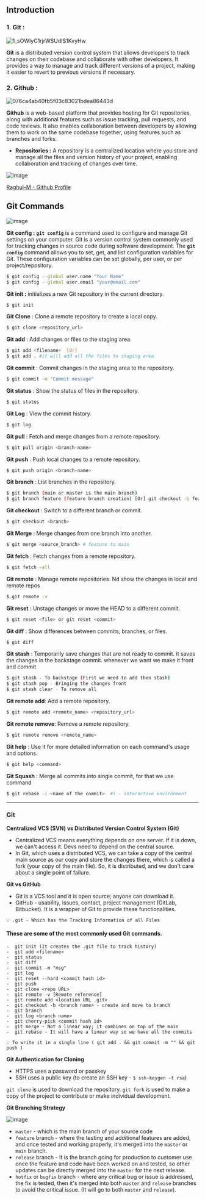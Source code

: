 ## Introduction

### **1. Git :**

  ![1_sOWIyC1rjrWSUdIS1KvyHw](https://github.com/user-attachments/assets/2803b762-d7f0-4800-888b-a68c81cf5795)

**Git** is a distributed version control system that allows developers to track changes on their codebase and collaborate with other developers. It provides a way to manage and track different versions of a project, making it easier to revert to previous versions if necessary. 

### **2. Github :**

![076ca4ab40fb5f03c83021bdea86443d](https://github.com/user-attachments/assets/60d36268-4af0-43ad-a206-d739df83e1b0)


**Github** is a web-based platform that provides hosting for Git repositories, along with additional features such as issue tracking, pull requests, and code reviews. It also enables collaboration between developers by allowing them to work on the same codebase together, using features such as branches and forks. 

- **Repositories :** A repository is a centralized location where you store and manage all the files and version history of your project, enabling collaboration and tracking of changes over time.


![image](https://github.com/user-attachments/assets/f5878655-ac0d-4b9d-8f3b-d0d450e22a48)

[Raghul-M - Github Profile](https://github.com/Raghul-M)

## Git Commands


![image](https://github.com/user-attachments/assets/6a7d64a3-1014-4df0-a884-da7bf8422146)



 **Git config :** **`git config`** is a command used to configure and manage Git settings on your computer. Git is a version control system commonly used for tracking changes in source code during software development. The **`git config`** command allows you to set, get, and list configuration variables for Git. These configuration variables can be set globally, per user, or per project/repository.

```bash
$ git config --global user.name "Your Name"
$ git config --global user.email "your@email.com"
```

 **Git init :** initializes a new Git repository in the current directory.

```bash
$ git init
```

**Git Clone** : Clone a remote repository to create a local copy.

```bash
$ git clone <repository_url>
```

**Git add** : Add changes or files to the staging area.

```bash
$ git add <filename>  [Or]
$ git add . #it will add all the files to staging area
```

**Git commit** : Commit changes in the staging area to the repository.

```bash
$ git commit -m "Commit message"
```

**Git status** : Show the status of files in the repository.

```bash
$ git status
```

**Git Log** : View the commit history.

```bash
$ git log
```

**Git pull** : Fetch and merge changes from a remote repository.

```bash
$ git pull origin <branch-name>
```

**Git push** : Push local changes to a remote repository.

```bash
$ git push origin <branch-name>
```

**Git branch** : List branches in the repository.

```bash
$ git branch (main or master is the main branch)
$ git branch feature (feature branch creation) [Or] git checkout -b feature
```

**Git checkout** : Switch to a different branch or commit.

```bash
$ git checkout <branch>
```

**Git Merge** : Merge changes from one branch into another.

```bash
$ git merge <source_branch> # feature to main
```

**Git fetch** : Fetch changes from a remote repository.

```bash
$ git fetch -all 
```

**Git remote** : Manage remote repositories. Nd show the changes in local and remote repos

```bash
$ git remote -v
```

**Git reset** : Unstage changes or move the HEAD to a different commit.

```bash
$ git reset <file> or git reset <commit>
```

**Git diff** : Show differences between commits, branches, or files.

```bash
$ git diff
```

**Git stash** : Temporarily save changes that are not ready to commit. it saves the changes in the backstage commit. whenever we want we make it front and commit

```bash
$ git stash - To backstage (First we need to add then stash)
$ git stash pop - Bringing the changes front 
$ git stash clear - To remove all
```

**Git remote add**: Add a remote repository.

```bash
$ git remote add <remote_name> <repository_url>
```

**Git remote remove**: Remove a remote repository.

```bash
$ git remote remove <remote_name>
```

**Git help** : Use it for more detailed information on each command's usage and options.

```bash
$ git help <command> 
```

**Git Squash** : Merge all commits into single commit, for that we use command 

```bash
$ git rebase -i <name of the commit>  #i - interactive environment
```



---

### **Git**

**Centralized VCS (SVN) vs Distributed Version Control System (Git)**

- Centralized VCS means everything depends on one server. If it is down, we can't access it. Devs need to depend on the central source.
- In Git, which uses a distributed VCS, we can take a copy of the central main source as our copy and store the changes there, which is called a fork (your copy of the main file). So, it is distributed, and we don't care about a single point of failure.

**Git vs GitHub**

- Git is a VCS tool and it is open source; anyone can download it.
- GitHub - usability, issues, contact, project management (GitLab, Bitbucket). It is a wrapper of Git to provide these functionalities.

```
💡 .git - Which has the Tracking Information of all Files
```
#### These are some of the most commonly used Git commands. 

```
-  git init (It creates the .git file to track history)
-  git add <filename>
-  git status
-  git diff
-  git commit -m "msg"
-  git log
-  git reset --hard <commit hash id>
-  git push
-  git clone <repo URL>
-  git remote -v [Remote reference]
-  git remote add <location URL .git>
-  git checkout -b <branch name> - create and move to branch
-  git branch
-  git log <branch name>
-  git cherry-pick <commit hash id>
-  git merge - Not a linear way; it combines on top of the main
-  git rebase - It will have a linear way so we have all the commits
```
```
💡 To write it in a single line ( git add . && git commit -m "" && git push )
```


**Git Authentication for Cloning**

- HTTPS uses a password or passkey
- SSH uses a public key (to create an SSH key - `$ ssh-keygen -t rsa`)

`git clone` is used to download the repository.
`git fork` is used to make a copy of the project to contribute or make individual development.

**Git Branching Strategy**

![image](https://github.com/user-attachments/assets/9e5f3bf1-6379-4743-9361-8ccbb501e810)


- `master` - which is the main branch of your source code
- `feature` branch - where the testing and additional features are added, and once tested and working properly, it's merged into the `master` or `main` branch.
- `release` branch - It is the branch going for production to customer use once the feature and code have been worked on and tested, so other updates can be directly merged into the `master` for the next release.
- `hotfix` or `bugfix` branch - where any critical bug or issue is addressed, the fix is tested, then it's merged into both `master` and `release` branches to avoid the critical issue. (It will go to both `master` and `release`).
